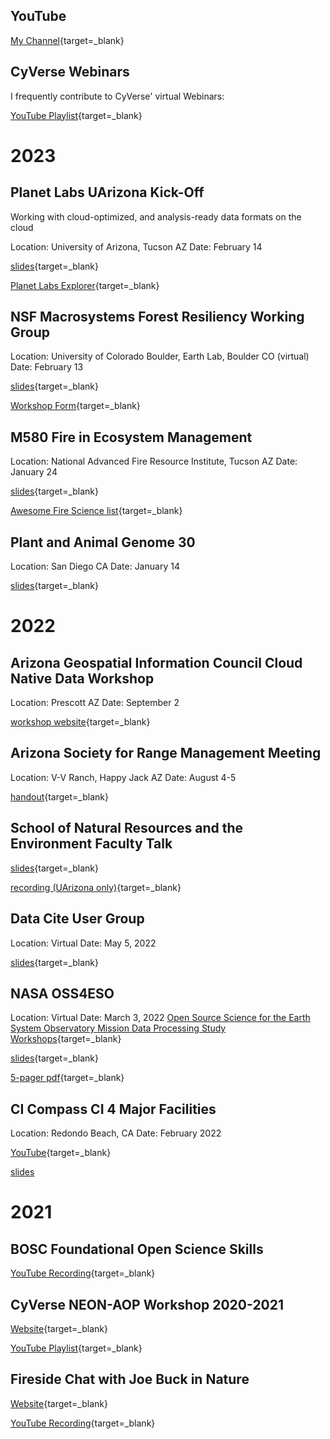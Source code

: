 ## YouTube

[My Channel](https://www.youtube.com/channel/UC5xPt9KZHccC0ehMNEkINzQ){target=_blank}

## CyVerse Webinars

I frequently contribute to CyVerse' virtual Webinars:

[YouTube Playlist](https://www.youtube.com/c/CyverseOrgProject/search?query=tyson%20swetnam){target=_blank}

# 2023

## Planet Labs UArizona Kick-Off

Working with cloud-optimized, and analysis-ready data formats on the cloud

Location: University of Arizona, Tucson AZ
Date: February 14

[slides](https://docs.google.com/presentation/d/1rCfWTwLiOD5HFIaQWHwQfAUclcO5SQlMpRT7nfWdISg/edit?usp=sharing){target=_blank}

[Planet Labs Explorer](https://www.planet.com/explorer/){target=_blank}

## NSF Macrosystems Forest Resiliency Working Group

Location: University of Colorado Boulder, Earth Lab, Boulder CO (virtual)
Date: February 13

[slides](https://docs.google.com/presentation/d/1uw9-E7O6qjM-oRA3-HXMB0fY7iLyP0hupAR_PXqEkuY/edit?usp=sharing){target=_blank}

[Workshop Form](https://user.cyverse.org/workshops/123){target=_blank}

## M580 Fire in Ecosystem Management

Location: National Advanced Fire Resource Institute, Tucson AZ
Date: January 24

[slides](https://docs.google.com/presentation/d/1FHrRgW43NVSMsu3g95fE7ojGuPRh_t8d2uuIkDqi5So/edit){target=_blank}

[Awesome Fire Science list](https://tyson-swetnam.github.io/awesome-fire-science){target=_blank}

## Plant and Animal Genome 30

Location: San Diego CA
Date: January 14

[slides](https://docs.google.com/presentation/d/1pXn3mfaBOI2JArjOVz71KkhpN_Y08D1gc0IotdRFuGY/edit?usp=sharing){target=_blank}

# 2022

## Arizona Geospatial Information Council Cloud Native Data Workshop

Location: Prescott AZ
Date: September 2

[workshop website](https://tyson-swetnam.github.io/agic-2022){target=_blank}

## Arizona Society for Range Management Meeting

Location: V-V Ranch, Happy Jack AZ
Date: August 4-5

[handout](https://github.com/tyson-swetnam/home/raw/main/assets/2022_08_04_AZSRM_handout.pdf){target=_blank}


## School of Natural Resources and the Environment Faculty Talk

[slides](https://docs.google.com/presentation/d/1h1Swq-uzHFStOttaNUCY5t4W0gPbEjuhLvFrFMT02Lo/edit?usp=sharing){target=_blank}

[recording (UArizona only)](https://arizona.hosted.panopto.com/Panopto/Pages/Viewer.aspx?id=7446c3f0-5a4a-414e-8852-aeb7013f1e8d){target=_blank}

## Data Cite User Group

Location: Virtual
Date: May 5, 2022

[slides](https://docs.google.com/presentation/d/1QNfUDbhzSM2ClXT9Prv5uHwVO27GobpsoUE7UKq79yU/edit?usp=sharing){target=_blank}

## NASA OSS4ESO

Location: Virtual
Date: March 3, 2022
[Open Source Science for the Earth System Observatory Mission Data Processing Study Workshops](https://www.earthdata.nasa.gov/esds/open-science/oss-for-eso-workshops){target=_blank}

[slides](https://docs.google.com/presentation/d/1sjxda95y-wZvVwQtYIoC5gDzxutdg9Wz/edit?usp=sharing&ouid=112865986273508210594&rtpof=true&sd=true){target=_blank}

[5-pager pdf](https://zenodo.org/record/5942573/files/CyVerse_OSSPS_Workshop_2%20RFI_Response.pdf){target=_blank}

## CI Compass CI 4 Major Facilities

Location: Redondo Beach, CA
Date: February 2022

[YouTube](https://www.youtube.com/watch?v=M5xFHLYgGmw){target=_blank}

[slides](https://docs.google.com/presentation/d/1lnEZs15WkOMcCC-oikgzFwUkdrsYFctoIy99WVpGLc8/edit?usp=sharing)

# 2021

## BOSC Foundational Open Science Skills

[YouTube Recording](https://www.youtube.com/watch?v=DqqWdejDtDA){target=_blank} 

## CyVerse NEON-AOP Workshop 2020-2021

[Website](https://cyverse-2020-neon-aop-workshop.readthedocs-hosted.com/en/latest/){target=_blank}

[YouTube Playlist](https://www.youtube.com/playlist?list=PL38WPXpo-ZW0x0f_nsWYO9eCuf5odC8Dw){target=_blank}

## Fireside Chat with Joe Buck in Nature

[Website](https://www.joebuckinnature.com){target=_blank}

[YouTube Recording](https://www.youtube.com/watch?v=oVgg5YY3eTs&t=2016s){target=_blank}
